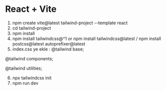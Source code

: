 # React + Vite

1. npm create vite@latest tailwind-project --template react
2. cd tailwind-project
3. npm install
4. npm install tailwindcss@^1      or     npm install tailwindcss@latest /    npm install postcss@latest autoprefixer@latest
5. index.css ye ekle : 
@tailwind base;

@tailwind components;

@tailwind utilities;

6. npx tailwindcss init
7. npm run dev